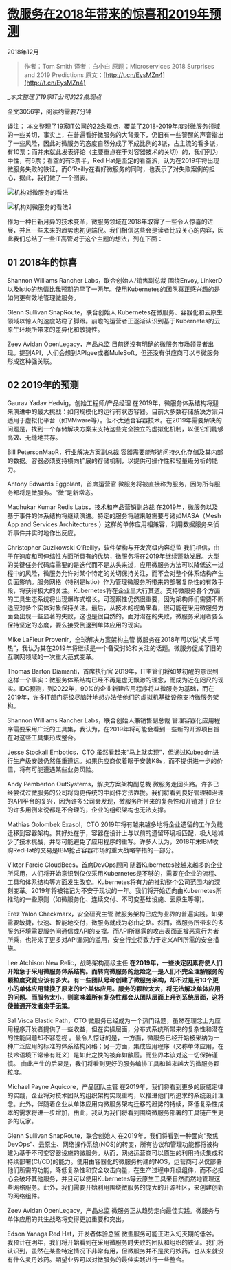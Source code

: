 # [微服务在2018年带来的惊喜和2019年预测](http://p.primeton.com/articles/5c1b60ff4be8e626d00068fa)

2018年12月

> 作者：Tom Smith
> 译者：白小白
> 原题：Microservices 2018 Surprises and 2019 Predictions
> 原文：[http://t.cn/EysMZn4](http://t.cn/EysMZn4)

_*本文整理了19家IT公司的22条观点*

全文3056字，阅读约需要7分钟

译注：
本文整理了19家IT公司的22条观点，覆盖了2018-2019年度对微服务领域的一些关切，事实上，在普遍看好微服务的大背景下，仍旧有一些警醒的声音指出了一些风险，因此对微服务的态度自然分成了不成比例的3派，占主流的看多派，有10票；而并未就此发表评论（主要重点在于对容器技术的关切）的，我们列为中性，有6票；看空的有3票半，Red Hat是坚定的看空派，认为在2019年将出现微服务失败的铁证，而O’Reilly在看好微服务的同时，也表示了对失败案例的担心，据此，我们做了一个图表。

![机构对微服务的看法](机构对微服务的看法.png)

![机构对微服务的看法2](机构对微服务的看法2.png)

作为一种日新月异的技术变革，微服务领域在2018年取得了一些令人惊喜的进展，并且一些未来的趋势也初见端倪。我们相信这些会是读者比较关心的内容，因此我们总结了一些IT高管对于这个主题的想法，列在下面：

## 01 2018年的惊喜

Shannon Williams Rancher Labs，联合创始人/销售副总裁
围绕Envoy, LinkerD以及Istio的热情比我预期的早了一两年。使用Kubernetes的团队真正感兴趣的是如何更有效地管理微服务。

Glenn Sullivan SnapRoute，联合创始人
Kubernetes在微服务、容器化和云原生领域以惊人的速度站稳了脚跟。前瞻的运营者正逐渐认识到基于Kubernetes的云原生环境所带来的差异化和敏捷性。

Zeev Avidan OpenLegacy，产品总监
目前还没有明确的微服务市场领导者出现。提到API，人们会想到APIgee或者MuleSoft，但还没有供应商可以与微服务形成这种强关联。

## 02 2019年的预测

Gaurav Yadav Hedvig，创始工程师/产品经理
在2019年，微服务体系结构将迎来演进中的最大挑战：如何规模化的运行有状态容器。目前大多数存储解决方案只适用于虚拟化平台（如VMware等）。但不太适合容器技术。在2019年需要解决的问题是，找到一个存储解决方案来支持这些完全独立的虚拟化机制，以便它们能够高效、无缝地共存。

Bill PetersonMapR，行业解决方案副总裁
容器需要能够访问持久化存储及其内部的数据。容器必须支持横向扩展的存储机制，以提供可操作性和轻量级分析的能力。

Antony Edwards Eggplant，首席运营官
微服务将被直接称为服务，因为所有服务都将是微服务。“微”是新常态。

Madhukar Kumar Redis Labs，技术和产品营销副总裁
在2019年，微服务以及基于事件的体系结构将继续演进。特定的服务将越来越需要与诸如MASA（Mesh App and Services Architectures ）这样的单体应用相兼容，利用数据服务来侦听事件并实时地作出反应。

Christopher Guzikowski O’Reilly，软件架构与开发高级内容总监
我们相信，由于在速度和可伸缩性方面所具有的优势，微服务将在2019年继续蓬勃发展。大型的关键任务代码库需要的是迭代而不是从头来过，应用微服务方法可以降低这一过程中的风险，微服务允许对某个特定的关切保持关注，而不会对整个体系结构产生负面影响。服务网格（特别是Istio）作为管理微服务所带来的部署复杂性的有效手段，将获得极大的关注。Kubernetes将在企业里大行其道。支持微服务各个方面的工具生态系统将出现爆炸式增长。可观察性仍然很重要，因为架构师们需要不断适应对多个实体对象保持关注。最后，从技术的视角来看，很可能在采用微服务方面会出现一些显著的失败，这也是很自然的。面对潜在的失败，微服务采用者要么保持坚定的态度，要么接受倒退到单体应用的现实。

Mike LaFleur Provenir，全球解决方案架构主管
微服务在2018年可以说“炙手可热”，我认为其在2019年将继续是一个备受讨论和关注的话题。微服务促成了旧的互联网领域的一次重大范式变革。

Thomas Barton Diamanti，首席执行官
2019年，IT主管们将如梦初醒的意识到这样一个事实：微服务体系结构已经不再是虚无飘渺的理念，而成为近在咫尺的现实。IDC预测，到2022年，90%的企业新建应用程序将以微服务为基础，而在2019年，许多IT部门将绞尽脑汁地想办法使他们的虚拟机基础设施支持微服务架构。

Shannon Williams Rancher Labs，联合创始人兼销售副总裁
管理容器化应用程序需要采用广泛的工具集，我认为，在2019年将可能会看到一些新的开源项目旨在对这些工具集形成整合。

Jesse Stockall Embotics，CTO
虽然看起来“马上就实现”，但通过Kubeadm进行生产级安装仍然任重道远。如果供应商仅着眼于安装K8s，而不提供进一步的价值，将有可能遭遇某些业务风险。

Andy Pemberton OutSystems，解决方案架构副总裁
微服务走回头路。许多已经尝试过微服务的公司将向更传统的中间件方法靠拢。我们将看到良好管理和治理的API平台的复兴，因为许多公司会发现，微服务所带来的复杂性和开销对于企业的许多用例来说都是不合理的，企业的组织架构也无法支撑。

Mathias Golombek Exasol，CTO
2019年将有越来越多地将企业遗留的工作负载迁移到容器架构。其好处在于，容器在设计上与以前的遗留环境相匹配，极大地减少了技术挑战，并尽可能避免了应用程序的重写。许多人认为，2018年末IBM收购RedHat的交易是IBM抢占容器市场的重大战略举措的一部分。

Viktor Farcic CloudBees，首席DevOps顾问
随着Kubernetes被越来越多的企业所采用，人们将开始意识到仅仅采用Kubernetes是不够的，需要在企业的流程、工具和体系结构等方面发生改变。Kubernetes将有力的推动整个公司范围内的深刻变革。2019年将被铭记为不安于现状的一年。我们将开始迈向由Kubernetes所推动的一些原则（如微服务化、连续交付、不可变基础设施、云原生等等)。

Erez Yalon Checkmarx，安全研究主管
微服务架构已成为业界的普遍实践。如果需要敏捷，快速、智能地交付，微服务就成为必由之路。然而，微服务所带来的多服务环境需要服务间通信或API的支撑。而API所暴露的攻击表面正被恶意行为者所乘，也带来了更多对API漏洞的滥用，安全行业将致力于定义API所需的安全措施。

Lee Atchison New Relic，战略架构高级主任
**在2019年，一些决定因素将使人们开始急于采用微服务体系结构。而转向微服务的危险之一是人们不完全理解服务的颗粒度究竟应该有多大。有一些团队号称创建了微服务架构，却不过是用10个更小的单体应用替换了原来的1个单体应用。服务的颗粒太大，将无法解决单体应用的问题。而服务太小，则意味着所有复杂性都会从团队层面上升到系统层面，这将使普通开发者束手无策。**

Sal Visca Elastic Path，CTO
微服务已经成为一个热门话题，虽然在理念上为应用程序开发者提供了一些收益，但在实操层面，分布式系统所带来的复杂性和潜在的性能问题却不容忽视 。最令人惊讶的是，一方面，微服务已经开始被采纳为一种广泛应用的标准的体系结构风格；另一方面，集成应用程序（又称单体应用，在技术语境下常带有贬义）是如此之快的被弃如敝履。而业界本该对这一切保持谨慎。
由此产生的后果是，我们将看到更好的服务编排工具和越来越大的微服务颗粒度。

Michael Payne Aquicore，产品团队主管 
在2019年，我们将看到更多的康威定律的实践，企业将对技术团队的组织架构实现重构，以推进他们所追求的系统设计理念。此外，伴随着企业从单体应用向微服务架构迁移的趋势的持续，降低复杂性成本的需求将进一步增加，由此，我认为我们将看到围绕微服务部署的工具链产生更多的玩家。

Glenn Sullivan SnapRoute，联合创始人
在2019年，我们将看到一种面向“聚焦DevOps”、云原生、网络操作系统(NOS)的转变，所有协议和管理功能都将被构建为基于不可变容器设施的微服务。从而，网络运营商可以原生的利用持续集成和持续部署(CI/CD)的能力。使用由容器化的微服务构建的NOS，运营商可以仅部署他们所需的功能，降低复杂性和安全攻击向量，在生产过程中升级组件，而不必担心会破坏其他服务，并且可以使用Kubernetes等云原生工具来自然而然地管理这些网络服务。此外，我们需要开始利用围绕微服务的庞大的开源社区，来创建创新的网络组件。

Zeev Avidan OpenLegacy，产品总监
微服务正从趋势走向最佳实践。微服务与单体应用的共生战略将变得更加重要和突出。

Edson Yanaga Red Hat，开发者体验总监
微型服务可能正进入幻灭期的低谷。我预计在明年，我们将开始看到在采用微服务时失败的团队和组织的铁证。我们将认识到，虽然在某些特定情况下非常有用，但微服务并不是灵丹妙药，也从来就没有什么灵丹妙药。期望业界可以对微服务的最佳实践进行一些整合。
